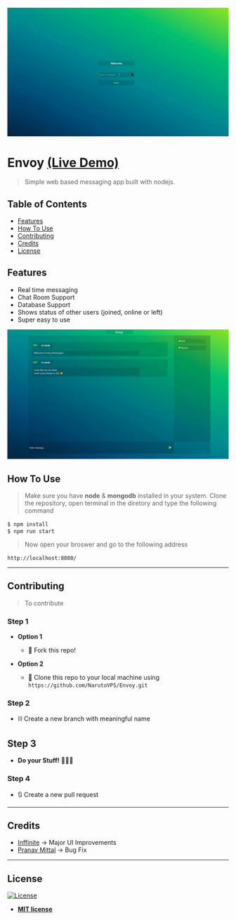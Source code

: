 ![](gifs/intro-min.gif)

# Envoy [(Live Demo)](https://narutovps-envoy.herokuapp.com/)

> Simple web based messaging app built with nodejs.

## Table of Contents

-   [Features](#features)
-   [How To Use](#how-to-use)
-   [Contributing](#contributing)
-   [Credits](#credits)
-   [License](#license)

## Features

-   Real time messaging
-   Chat Room Support
-   Database Support
-   Shows status of other users (joined, online or left)
-   Super easy to use

![](gifs/convo-min.gif)

## How To Use

> Make sure you have **node** & **mongodb** installed in your system.
> Clone the repository, open terminal in the diretory and type the following command

```shell
$ npm install
$ npm run start
```

> Now open your broswer and go to the following address

```shell
http://localhost:8080/
```

---

## Contributing

> To contribute

### Step 1

-   **Option 1**

    -   🍴 Fork this repo!

-   **Option 2**
    -   👯 Clone this repo to your local machine using `https://github.com/NarutoVPS/Envoy.git`

### Step 2

-   ⛓ Create a new branch with meaningful name

## Step 3

-   **Do your Stuff!** 🔨🔨🔨

### Step 4

-   🔃 Create a new pull request

---

## Credits

-   [Inffinite](https://github.com/Inffinite) -> Major UI Improvements
-   [Pranav Mittal](https://github.com/pranavmittal611) -> Bug Fix

---

## License

[![License](http://img.shields.io/:license-mit-blue.svg?style=flat-square)](http://badges.mit-license.org)

-   **[MIT license](http://opensource.org/licenses/mit-license.php)**
